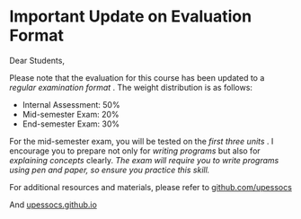 # Important Update on Evaluation Format

Dear Students,

Please note that the evaluation for this course has been updated to a *regular examination format* . The weight distribution is as follows:

- Internal Assessment: 50%
- Mid-semester Exam:  20%
- End-semester Exam:  30%

For the mid-semester exam, you will be tested on the *first three units* . I encourage you to prepare not only for *writing programs* but also for *explaining concepts* clearly. _The exam will require you to write programs using pen and paper, so ensure you practice this skill._ 

For additional resources and materials, please refer to [github.com/upessocs](github.com/upessocs)

And [upessocs.github.io](https://upessocs.github.io/#dir=/Lectures/PythonProgramming/&file=list.txt)
 

